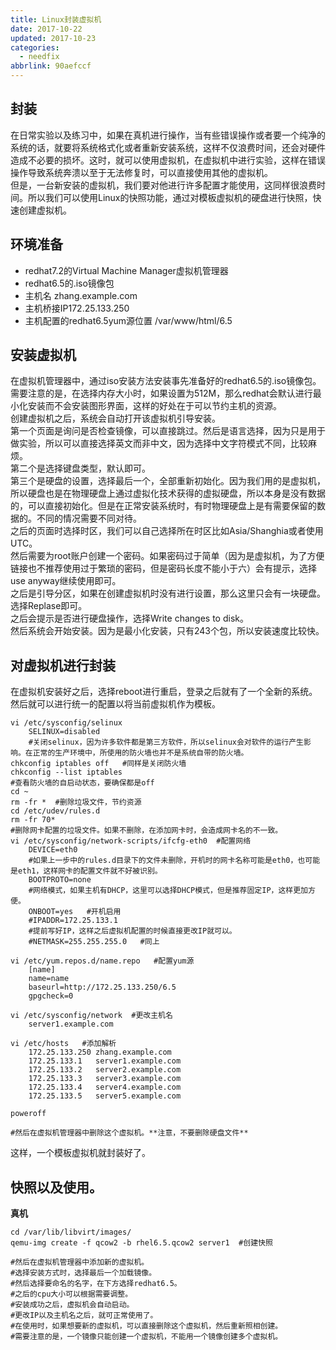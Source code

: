 ```yaml
---
title: Linux封装虚拟机
date: 2017-10-22
updated: 2017-10-23
categories:
  - needfix
abbrlink: 90aefccf
---
```

## 封装   
在日常实验以及练习中，如果在真机进行操作，当有些错误操作或者要一个纯净的系统的话，就要将系统格式化或者重新安装系统，这样不仅浪费时间，还会对硬件造成不必要的损坏。这时，就可以使用虚拟机，在虚拟机中进行实验，这样在错误操作导致系统奔溃以至于无法修复时，可以直接使用其他的虚拟机。    
但是，一台新安装的虚拟机，我们要对他进行许多配置才能使用，这同样很浪费时间。所以我们可以使用Linux的快照功能，通过对模板虚拟机的硬盘进行快照，快速创建虚拟机。

## 环境准备   
* redhat7.2的Virtual Machine Manager虚拟机管理器
* redhat6.5的.iso镜像包
* 主机名 zhang.example.com
* 主机桥接IP172.25.133.250
* 主机配置的redhat6.5yum源位置 /var/www/html/6.5

## 安装虚拟机   

在虚拟机管理器中，通过iso安装方法安装事先准备好的redhat6.5的.iso镜像包。   
需要注意的是，在选择内存大小时，如果设置为512M，那么redhat会默认进行最小化安装而不会安装图形界面，这样的好处在于可以节约主机的资源。    
创建虚拟机之后，系统会自动打开该虚拟机引导安装。   
第一个页面是询问是否检查镜像，可以直接跳过。然后是语言选择，因为只是用于做实验，所以可以直接选择英文而非中文，因为选择中文字符模式不同，比较麻烦。   
第二个是选择键盘类型，默认即可。   
第三个是硬盘的设置，选择最后一个，全部重新初始化。因为我们用的是虚拟机，所以硬盘也是在物理硬盘上通过虚拟化技术获得的虚拟硬盘，所以本身是没有数据的，可以直接初始化。但是在正常安装系统时，有时物理硬盘上是有需要保留的数据的。不同的情况需要不同对待。   
之后的页面时选择时区，我们可以自己选择所在时区比如Asia/Shanghia或者使用UTC。   
然后需要为root账户创建一个密码。如果密码过于简单（因为是虚拟机，为了方便链接也不推荐使用过于繁琐的密码，但是密码长度不能小于六）会有提示，选择use anyway继续使用即可。   
之后是引导分区，如果在创建虚拟机时没有进行设置，那么这里只会有一块硬盘。选择Replase即可。   
之后会提示是否进行硬盘操作，选择Write changes to disk。   
然后系统会开始安装。因为是最小化安装，只有243个包，所以安装速度比较快。

## 对虚拟机进行封装

在虚拟机安装好之后，选择reboot进行重启，登录之后就有了一个全新的系统。   
然后就可以进行统一的配置以将当前虚拟机作为模板。

    vi /etc/sysconfig/selinux
        SELINUX=disabled 
        #关闭selinux，因为许多软件都是第三方软件，所以selinux会对软件的运行产生影响。在正常的生产环境中，所使用的防火墙也并不是系统自带的防火墙。    
    chkconfig iptables off   #同样是关闭防火墙   
    chkconfig --list iptables   
    #查看防火墙的自启动状态，要确保都是off
    cd ~
    rm -fr *  #删除垃圾文件，节约资源
    cd /etc/udev/rules.d
    rm -fr 70*  
    #删除网卡配置的垃圾文件。如果不删除，在添加网卡时，会造成网卡名的不一致。
    vi /etc/sysconfig/network-scripts/ifcfg-eth0  #配置网络
        DEVICE=eth0
        #如果上一步中的rules.d目录下的文件未删除，开机时的网卡名称可能是eth0，也可能是eth1，这样网卡的配置文件就不好被识别。
        BOOTPROTO=none    
        #网络模式，如果主机有DHCP，这里可以选择DHCP模式，但是推荐固定IP，这样更加方便。
        ONBOOT=yes   #开机启用
        #IPADDR=172.25.133.1    
        #提前写好IP，这样之后虚拟机配置的时候直接更改IP就可以。
        #NETMASK=255.255.255.0   #同上
    
    vi /etc/yum.repos.d/name.repo   #配置yum源
        [name]
        name=name
        baseurl=http://172.25.133.250/6.5
        gpgcheck=0
    
    vi /etc/sysconfig/network  #更改主机名
        server1.example.com
    
    vi /etc/hosts   #添加解析
        172.25.133.250 zhang.example.com
        172.25.133.1   server1.example.com
        172.25.133.2   server2.example.com
        172.25.133.3   server3.example.com
        172.25.133.4   server4.example.com
        172.25.133.5   server5.example.com
    
    poweroff

    #然后在虚拟机管理器中删除这个虚拟机。**注意，不要删除硬盘文件**     


这样，一个模板虚拟机就封装好了。

## 快照以及使用。

**真机**

    cd /var/lib/libvirt/images/
    qemu-img create -f qcow2 -b rhel6.5.qcow2 server1  #创建快照

    #然后在虚拟机管理器中添加新的虚拟机。   
    #选择安装方式时，选择最后一个加载镜像。   
    #然后选择要命名的名字，在下方选择redhat6.5。    
    #之后的cpu大小可以根据需要调整。
    #安装成功之后，虚拟机会自动启动。   
    #更改IP以及主机名之后，就可正常使用了。   
    #在使用时，如果想要新的虚拟机，可以直接删除这个虚拟机，然后重新照相创建。   
    #需要注意的是，一个镜像只能创建一个虚拟机，不能用一个镜像创建多个虚拟机。
    

